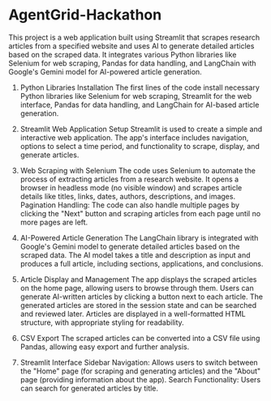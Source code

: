 # AgentGrid-Hackathon
This project is a web application built using Streamlit that scrapes research articles from a specified website and uses AI to generate detailed articles based on the scraped data. It integrates various Python libraries like Selenium for web scraping, Pandas for data handling, and LangChain with Google's Gemini model for AI-powered article generation.


1. Python Libraries Installation
The first lines of the code install necessary Python libraries like Selenium for web scraping, Streamlit for the web interface, Pandas for data handling, and LangChain for AI-based article generation.

2. Streamlit Web Application Setup
Streamlit is used to create a simple and interactive web application. The app's interface includes navigation, options to select a time period, and functionality to scrape, display, and generate articles.

3. Web Scraping with Selenium
The code uses Selenium to automate the process of extracting articles from a research website. It opens a browser in headless mode (no visible window) and scrapes article details like titles, links, dates, authors, descriptions, and images.
Pagination Handling: The code can also handle multiple pages by clicking the "Next" button and scraping articles from each page until no more pages are left.

4. AI-Powered Article Generation
The LangChain library is integrated with Google's Gemini model to generate detailed articles based on the scraped data. The AI model takes a title and description as input and produces a full article, including sections, applications, and conclusions.

5. Article Display and Management
The app displays the scraped articles on the home page, allowing users to browse through them.
Users can generate AI-written articles by clicking a button next to each article. The generated articles are stored in the session state and can be searched and reviewed later.
Articles are displayed in a well-formatted HTML structure, with appropriate styling for readability.

6. CSV Export
The scraped articles can be converted into a CSV file using Pandas, allowing easy export and further analysis.

7. Streamlit Interface
Sidebar Navigation: Allows users to switch between the "Home" page (for scraping and generating articles) and the "About" page (providing information about the app).
Search Functionality: Users can search for generated articles by title.
